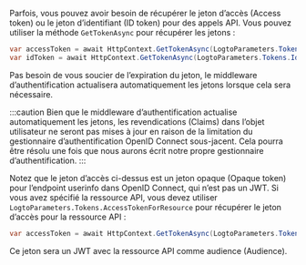 Parfois, vous pouvez avoir besoin de récupérer le jeton d’accès (Access token) ou le jeton d’identifiant (ID token) pour des appels API. Vous pouvez utiliser la méthode `GetTokenAsync` pour récupérer les jetons :

```csharp
var accessToken = await HttpContext.GetTokenAsync(LogtoParameters.Tokens.AccessToken);
var idToken = await HttpContext.GetTokenAsync(LogtoParameters.Tokens.IdToken);
```

Pas besoin de vous soucier de l’expiration du jeton, le middleware d’authentification actualisera automatiquement les jetons lorsque cela sera nécessaire.

:::caution
Bien que le middleware d’authentification actualise automatiquement les jetons, les revendications (Claims) dans l’objet utilisateur ne seront pas mises à jour en raison de la limitation du gestionnaire d’authentification OpenID Connect sous-jacent.
Cela pourra être résolu une fois que nous aurons écrit notre propre gestionnaire d’authentification.
:::

Notez que le jeton d’accès ci-dessus est un jeton opaque (Opaque token) pour l’endpoint userinfo dans OpenID Connect, qui n’est pas un JWT. Si vous avez spécifié la ressource API, vous devez utiliser `LogtoParameters.Tokens.AccessTokenForResource` pour récupérer le jeton d’accès pour la ressource API :

```csharp
var accessToken = await HttpContext.GetTokenAsync(LogtoParameters.Tokens.AccessTokenForResource);
```

Ce jeton sera un JWT avec la ressource API comme audience (Audience).
